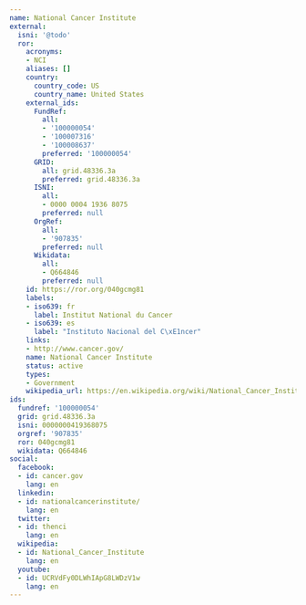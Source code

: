```yaml
---
name: National Cancer Institute
external:
  isni: '@todo'
  ror:
    acronyms:
    - NCI
    aliases: []
    country:
      country_code: US
      country_name: United States
    external_ids:
      FundRef:
        all:
        - '100000054'
        - '100007316'
        - '100008637'
        preferred: '100000054'
      GRID:
        all: grid.48336.3a
        preferred: grid.48336.3a
      ISNI:
        all:
        - 0000 0004 1936 8075
        preferred: null
      OrgRef:
        all:
        - '907835'
        preferred: null
      Wikidata:
        all:
        - Q664846
        preferred: null
    id: https://ror.org/040gcmg81
    labels:
    - iso639: fr
      label: Institut National du Cancer
    - iso639: es
      label: "Instituto Nacional del C\xE1ncer"
    links:
    - http://www.cancer.gov/
    name: National Cancer Institute
    status: active
    types:
    - Government
    wikipedia_url: https://en.wikipedia.org/wiki/National_Cancer_Institute
ids:
  fundref: '100000054'
  grid: grid.48336.3a
  isni: 0000000419368075
  orgref: '907835'
  ror: 040gcmg81
  wikidata: Q664846
social:
  facebook:
  - id: cancer.gov
    lang: en
  linkedin:
  - id: nationalcancerinstitute/
    lang: en
  twitter:
  - id: thenci
    lang: en
  wikipedia:
  - id: National_Cancer_Institute
    lang: en
  youtube:
  - id: UCRVdFy0DLWhIApG8LWDzV1w
    lang: en
---
```

